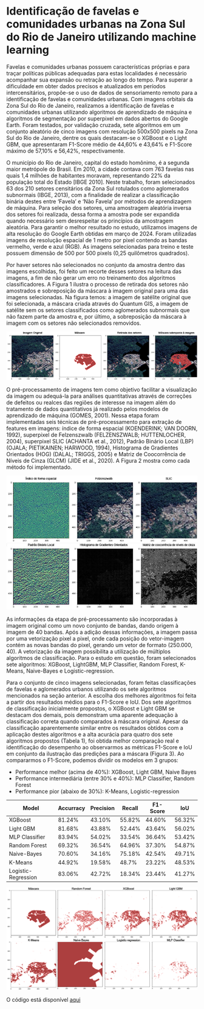 # Identificação de favelas e comunidades urbanas na Zona Sul do Rio de Janeiro utilizando machine learning
Favelas e comunidades urbanas possuem características próprias e para traçar políticas públicas adequadas para estas localidades é necessário acompanhar sua expansão ou retração ao longo do tempo. Para superar a dificuldade em obter dados precisos e atualizados em períodos intercensitários, propõe-se o uso de dados de sensoriamento remoto para a identificação de favelas e comunidades urbanas. Com imagens orbitais da Zona Sul do Rio de Janeiro, realizamos a identificação de favelas e comunidades urbanas utilizando algoritmos de aprendizado de máquina e algoritmos de segmentação por superpixel em dados abertos do Google Earth. Foram testados, por validação cruzada, sete algoritmos em um conjunto aleatório de cinco imagens com resolução 500x500 pixels na Zona Sul do Rio de Janeiro, dentre os quais destacam-se o XGBoost e o Light GBM, que apresentaram F1-Score médio de 44,60% e 43,64% e F1-Score máximo de 57,10% e 56,42%, respectivamente.

O município do Rio de Janeiro, capital do estado homônimo, é a segunda maior metrópole do Brasil. Em 2010, a cidade contava com 763 favelas nas quais 1,4 milhões de habitantes moravam, representando 22% da população total do Estado [IBGE 2010]. Neste trabalho, foram selecionados 63 dos 210 setores censitários da Zona Sul rotulados como aglomerados subnormais (IBGE, 2013), com a finalidade de realizar a classificação binária destes entre ‘Favela’ e ‘Não Favela’ por métodos de aprendizagem de máquina. Para seleção dos setores, uma amostragem aleatória inversa dos setores foi realizada, dessa forma a amostra pode ser expandida quando necessário sem desrespeitar os princípios da amostragem aleatória.
Para garantir o melhor resultado no estudo, utilizamos imagens de alta resolução do Google Earth obtidas em março de 2024. Foram utilizadas imagens de resolução espacial de 1 metro por pixel contendo as bandas vermelho, verde e azul (RGB). As imagens selecionadas para treino e teste possuem dimensão de 500 por 500 pixels (0,25 quilômetros quadrados).

Por haver setores não selecionados no conjunto da amostra dentro das imagens escolhidas, foi feito um recorte desses setores na leitura das imagens, a fim de não gerar um erro no treinamento dos algoritmos classificadores. A Figura 1 ilustra o processo de retirada dos setores não amostrados e sobreposição da máscara à imagem original para uma das imagens selecionadas. Na figura temos: a imagem de satélite original que foi selecionada, a máscara criada através do Quantum GIS, a imagem de satélite sem os setores classificados como aglomerados subnormais que não fazem parte da amostra e, por último, a sobreposição da máscara à imagem com os setores não selecionados removidos.

![imagem de satélite e máscara](https://github.com/migconforto/jgeotec/blob/main/image/original_mascara.png)

O pré-processamento de imagens tem como objetivo facilitar a visualização da imagem ou adequá-la para análises quantitativas através de correções de defeitos ou realces das regiões de interesse na imagem além do tratamento de dados quantitativos já realizado pelos modelos de aprendizado de máquina (GOMES, 2001). Nessa etapa foram implementadas seis técnicas de pré-processamento para extração de features em imagens: índice de forma espacial (KOENDERINK; VAN DOORN, 1992), superpixel de Felzenszwalb (FELZENSZWALB; HUTTENLOCHER, 2004), superpixel SLIC (ACHANTA et al., 2012), Padrão Binário Local (LBP) (OJALA; PIETIKAINEN; HARWOOD, 1994), Histograma de Gradientes Orientados (HOG) (DALAL; TRIGGS, 2005) e Matriz de Coocorrência de Níveis de Cinza (GLCM) (JIDE et al., 2020). A Figura 2 mostra como cada método foi implementado.

![features](https://github.com/migconforto/jgeotec/blob/main/image/features.jpg)

As informações da etapa de pré-processamento são incorporadas à imagem original como um novo conjunto de bandas, dando origem à imagem de 40 bandas. Após a adição dessas informações, a imagem passa por uma vetorização pixel a pixel, onde cada posição do vetor-imagem contém as novas bandas do pixel, gerando um vetor de formato (250.000, 40). A vetorização da imagem possibilita a utilização de múltiplos algoritmos de classificação. Para o estudo em questão, foram selecionados sete algoritmos: XGBoost, LightGBM, MLP Classifier, Random Forest, K-Means, Naive-Bayes e Logistic-regression.

Para o conjunto de cinco imagens selecionadas, foram feitas classificações de favelas e aglomerados urbanos utilizando os sete algoritmos mencionados na seção anterior. A escolha dos melhores algoritmos foi feita a partir dos resultados médios para o F1-Score e IoU. Dos sete algoritmos de classificação inicialmente propostos, o XGBoost e Light GBM se destacam dos demais, pois demonstram uma aparente adequação à classificação correta quando comparados à máscara original. Apesar da classificação aparentemente similar entre os resultados obtidos com a aplicação destes algoritmos e a alta acurácia para quatro dos sete algoritmos propostos (Tabela 1), foi obtida melhor comparação real e identificação do desempenho ao observarmos as métricas F1-Score e IoU em conjunto da ilustração das predições para a máscara (Figura 3). Ao compararmos o F1-Score, podemos dividir os modelos em 3 grupos:
- Performance melhor (acima de 40%): XGBoost, Light GBM, Naive Bayes
- Performance intermediária (entre 30% e 40%): MLP Classifier, Random Forest
- Performance pior (abaixo de 30%): K-Means, Logistic-regression

| Model | Accurracy | Precision | Recall | F1-Score | IoU |
|---|---|---|---|---|---|
| XGBoost | 81.24% | 43.10% | 55.82% | 44.60% | 56.32% |
| Light GBM | 81.68% | 43.88% | 52.44% | 43.64% | 56.02% |
| MLP Classifier | 83.94% | 54.02% | 33.54% | 36.64% | 53.42% |
| Random Forest | 69.32% | 36.54% | 64.96% | 37.30% | 54.87% |
| Naive-Bayes | 70.60% | 34.16% | 75.18% | 42.54% | 49.71% |
| K-Means | 44.92% | 19.58% | 48.7% | 23.22% | 48.53% |
| Logistic-Regression | 83.06% | 42.72% | 18.34% | 23.44% | 41.27% |

![resultados](https://github.com/migconforto/jgeotec/blob/main/image/resultados.png)

O código está disponível [aqui](https://github.com/migconforto/jgeotec/blob/main/Roteiro_classificacao_jgeotec.ipynb)
